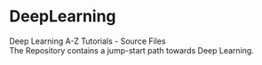 # DeepLearning
Deep Learning A-Z Tutorials - Source Files  
The Repository contains a jump-start path towards Deep Learning.

